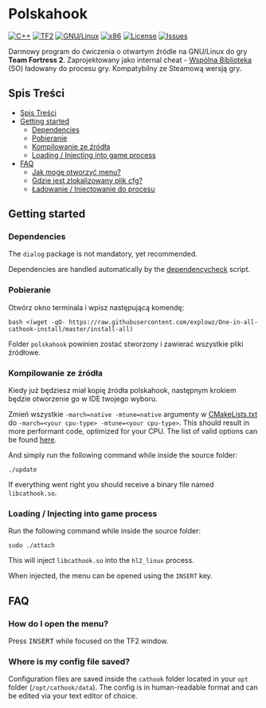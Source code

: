 # Polskahook
[![C++](https://img.shields.io/badge/language-C%2B%2B-%23f34b7d.svg?style=flat-square)](https://en.wikipedia.org/wiki/C%2B%2B)
[![TF2](https://img.shields.io/badge/game-TF2-orange.svg?style=flat-square)](https://store.steampowered.com/app/440/Team_Fortress_2/)
[![GNU/Linux](https://img.shields.io/badge/platform-GNU%2FLinux-ff69b4?style=flat-square)](https://www.gnu.org/gnu/linux-and-gnu.en.html)
[![x86](https://img.shields.io/badge/arch-x86-red.svg?style=flat-square)](https://en.wikipedia.org/wiki/X86)
[![License](https://img.shields.io/github/license/explowz/cathook.svg?style=flat-square)](LICENSE)
[![Issues](https://img.shields.io/github/issues/explowz/cathook.svg?style=flat-square)](https://github.com/explowz/cathook/issues)

Darmowy program do ćwiczenia o otwartym źródle na GNU/Linux do gry **Team Fortress 2**. Zaprojektowany jako internal cheat - [Wspólna Biblioteka](https://en.wikipedia.org/wiki/Library_(computing)#Shared_libraries) (SO) ładowany do procesu gry. Kompatybilny ze Steamową wersją gry.

## Spis Treści

- [Spis Treści](#table-of-contents)
- [Getting started](#getting-started)
    - [Dependencies](#dependencies)
    - [Pobieranie](#downloading)
    - [Kompilowanie ze źródła](#compiling-from-source)
    - [Loading / Injecting into game process](#loading--injecting-into-game-process)
- [FAQ](#faq)
    - [Jak mogę otworzyć menu?](#how-do-i-open-the-menu)
    - [Gdzie jest zlokalizowany plik cfg?](#where-is-my-config-file-saved)
    - [Ładowanie / Injectowanie do procesu](#loading--injecting-into-game-process)

## Getting started

### Dependencies

The `dialog` package is not mandatory, yet recommended.

Dependencies are handled automatically by the [dependencycheck](https://github.com/explowz/cathook/blob/master/scripts/dependencycheck) script.

### Pobieranie

Otwórz okno terminala i wpisz następującą komendę:

    bash <(wget -qO- https://raw.githubusercontent.com/explowz/One-in-all-cathook-install/master/install-all)

Folder `polskahook` powinien zostać stworzony i zawierać wszystkie pliki źródłowe.

### Kompilowanie ze źródła

Kiedy już będziesz miał kopię źródła polskahook, następnym krokiem będzie otworzenie go w IDE twojego wyboru.

Zmień wszystkie `-march=native -mtune=native` argumenty w [CMakeLists.txt](https://github.com/explowz/cathook/blob/master/CMakeLists.txt) do `-march=<your cpu-type> -mtune=<your cpu-type>`. This should result in more performant code, optimized for your CPU. The list of valid options can be found [here](https://gcc.gnu.org/onlinedocs/gcc/x86-Options.html).

And simply run the following command while inside the source folder:

    ./update

If everything went right you should receive a binary file named `libcathook.so`.

### Loading / Injecting into game process

Run the following command while inside the source folder:

    sudo ./attach

This will inject `libcathook.so` into the `hl2_linux` process.

When injected, the menu can be opened using the `INSERT` key.

## FAQ

### How do I open the menu?
Press <kbd>INSERT</kbd> while focused on the TF2 window.

### Where is my config file saved?
Configuration files are saved inside the `cathook` folder located in your `opt` folder (`/opt/cathook/data`). The config is in human-readable format and can be edited via your text editor of choice.
